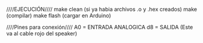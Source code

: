 ////EJECUCIÓN////
make clean (si ya habia archivos .o y .hex creados)
make (compilar)
make flash (cargar en Arduino)

////Pines para conexión////
A0 = ENTRADA ANALOGICA 
d8 = SALIDA (Este va al cable rojo del speaker)
